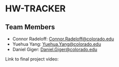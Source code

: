 # HW-TRACKER

## Team Members

* Connor Radeloff: Connor.Radeloff@colorado.edu
* Yuehua Yang: Yuehua.Yang@colorado.edu
* Daniel Giger: Daniel.Giger@colorado.edu
 
Link to final project video:
